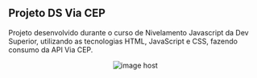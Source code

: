 ## Projeto DS Via CEP

Projeto desenvolvido durante o curso de Nivelamento Javascript da Dev Superior, utilizando as tecnologias HTML, JavaScript e CSS, fazendo consumo da API Via CEP.

<div align="center">
  <img src="https://thumbs2.imgbox.com/97/3c/FaqHBYbp_t.png" alt="image host"/>
</div>
